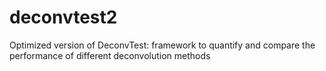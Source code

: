 # deconvtest2
Optimized version of DeconvTest: framework to quantify and compare the performance of different deconvolution methods
